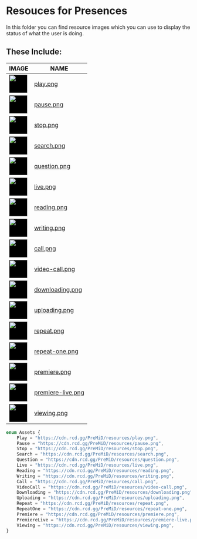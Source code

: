 # Resouces for Presences

In this folder you can find resource images which you can use to display the status of what the user is doing.

## These Include:

| IMAGE                                                                                 | NAME                                   |
| ------------------------------------------------------------------------------------- | -------------------------------------- |
| <img src="play.png" style="background: black;" height="50px">                         | [play.png](play.png)                   |
| <img src="pause.png" style="background-color: rgba(0,0,0,25);" height="50px">         | [pause.png](pause.png)                 |
| <img src="stop.png" style="background-color: rgba(0,0,0,25);" height="50px">          | [stop.png](stop.png)                   |
| <img src="search.png" style="background-color: rgba(0,0,0,25);" height="50px">        | [search.png](search.png)               |
| <img src="question.png" style="background-color: rgba(0,0,0,25);" height="50px">      | [question.png](question.png)           |
| <img src="live.png" style="background-color: rgba(0,0,0,25);" height="50px">          | [live.png](live.png)                   |
| <img src="reading.png" style="background-color: rgba(0,0,0,25);" height="50px">       | [reading.png](reading.png)             |
| <img src="writing.png" style="background-color: rgba(0,0,0,25);" height="50px">       | [writing.png](writing.png)             |
| <img src="call.png" style="background-color: rgba(0,0,0,25);" height="50px">          | [call.png](call.png)                   |
| <img src="video-call.png" style="background-color: rgba(0,0,0,25);" height="50px">    | [video-call.png](video-call.png)       |
| <img src="downloading.png" style="background-color: rgba(0,0,0,25);" height="50px">   | [downloading.png](downloading.png)     |
| <img src="uploading.png" style="background-color: rgba(0,0,0,25);" height="50px">     | [uploading.png](uploading.png)         |
| <img src="repeat.png" style="background-color: rgba(0,0,0,25);" height="50px">        | [repeat.png](repeat.png)               |
| <img src="repeat-one.png" style="background-color: rgba(0,0,0,25);" height="50px">    | [repeat-one.png](repeat-one.png)       |
| <img src="premiere.png" style="background-color: rgba(0,0,0,25);" height="50px">      | [premiere.png](premiere.png)           |
| <img src="premiere-live.png" style="background-color: rgba(0,0,0,25);" height="50px"> | [premiere-live.png](premiere-live.png) |
| <img src="viewing.png" style="background-color: rgba(0,0,0,25);" height="50px">       | [viewing.png](viewing.png)             |

```ts
enum Assets {
	Play = "https://cdn.rcd.gg/PreMiD/resources/play.png",
	Pause = "https://cdn.rcd.gg/PreMiD/resources/pause.png",
	Stop = "https://cdn.rcd.gg/PreMiD/resources/stop.png",
	Search = "https://cdn.rcd.gg/PreMiD/resources/search.png",
	Question = "https://cdn.rcd.gg/PreMiD/resources/question.png",
	Live = "https://cdn.rcd.gg/PreMiD/resources/live.png",
	Reading = "https://cdn.rcd.gg/PreMiD/resources/reading.png",
	Writing = "https://cdn.rcd.gg/PreMiD/resources/writing.png",
	Call = "https://cdn.rcd.gg/PreMiD/resources/call.png",
	VideoCall = "https://cdn.rcd.gg/PreMiD/resources/video-call.png",
	Downloading = "https://cdn.rcd.gg/PreMiD/resources/downloading.png",
	Uploading = "https://cdn.rcd.gg/PreMiD/resources/uploading.png",
	Repeat = "https://cdn.rcd.gg/PreMiD/resources/repeat.png",
	RepeatOne = "https://cdn.rcd.gg/PreMiD/resources/repeat-one.png",
	Premiere = "https://cdn.rcd.gg/PreMiD/resources/premiere.png",
	PremiereLive = "https://cdn.rcd.gg/PreMiD/resources/premiere-live.png",
	Viewing = "https://cdn.rcd.gg/PreMiD/resources/viewing.png",
}
```